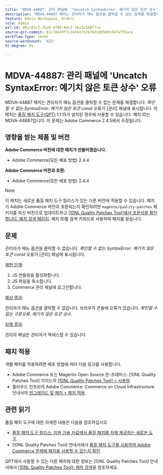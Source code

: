 ```yaml
---
title: 'MDVA-44887: 관리 패널에 ''Uncatch SyntaxError: 예기치 않은 토큰 상수'' 오류'
description: 'MDVA-44887 패치는 관리자가 메뉴 옵션을 클릭할 수 없는 문제를 해결합니다. *확인할 수 없는 구문Error: 예기치 않은 토큰 const* 오류가 관리 패널에 표시됩니다. 이 패치는 [Quality Patches Tool (QPT)](https://experienceleague.adobe.com/ko/docs/commerce-knowledge-base/kb/announcements/commerce-announcements/magento-quality-patches-released-new-tool-to-self-serve-quality-patches) 1.1.15가 설치된 경우 사용할 수 있습니다. 패치 ID는 MDVA-44887입니다. 이 문제는 Adobe Commerce 2.4.5에서 수정됩니다.'
feature: Admin Workspace, Orders
role: Admin
exl-id: d8cc03c3-35a0-4f00-8ec3-1ba3e100f7ca
source-git-commit: 81c78439f7c243437b7b76dc80560c847af95ace
workflow-type: tm+mt
source-wordcount: '423'
ht-degree: 0%

---
```


# MDVA-44887: 관리 패널에 &#39;Uncatch SyntaxError: 예기치 않은 토큰 상수&#39; 오류

MDVA-44887 패치는 관리자가 메뉴 옵션을 클릭할 수 없는 문제를 해결합니다. *확인할 수 없는 SyntaxError: 예기치 않은 토큰 const* 오류가 [관리] 패널에 표시됩니다. 이 패치는 [품질 패치 도구(QPT)](https://experienceleague.adobe.com/ko/docs/commerce-knowledge-base/kb/announcements/commerce-announcements/magento-quality-patches-released-new-tool-to-self-serve-quality-patches) 1.1.15가 설치된 경우에 사용할 수 있습니다. 패치 ID는 MDVA-44887입니다. 이 문제는 Adobe Commerce 2.4.5에서 수정됩니다.

## 영향을 받는 제품 및 버전

**Adobe Commerce 버전에 대한 패치가 만들어졌습니다.**

* Adobe Commerce(모든 배포 방법) 2.4.4

**Adobe Commerce 버전과 호환:**

* Adobe Commerce(모든 배포 방법) 2.4.4

>[!NOTE]
>
>이 패치는 새로운 품질 패치 도구 릴리스가 있는 다른 버전에 적용할 수 있습니다. 패치가 Adobe Commerce 버전과 호환되는지 확인하려면 `magento/quality-patches` 패키지를 최신 버전으로 업데이트하고 [[!DNL Quality Patches Tool]에서 호환성을 확인합니다. 패치 검색 페이지](https://experienceleague.adobe.com/ko/docs/commerce-knowledge-base/kb/announcements/commerce-announcements/magento-quality-patches-released-new-tool-to-self-serve-quality-patches). 패치 ID를 검색 키워드로 사용하여 패치를 찾습니다.

## 문제

관리자가 메뉴 옵션을 클릭할 수 없습니다. *확인할 수 없는 SyntaxError: 예기치 않은 토큰 const* 오류가 [관리] 패널에 표시됩니다.

<u>재현 단계</u>:

1. JS 번들링을 활성화합니다.
1. JS 파일을 축소합니다.
1. Commerce 관리 패널에 로그인합니다.

<u>예상 결과</u>:

관리자가 메뉴 옵션을 클릭할 수 없습니다. 브라우저 콘솔에 오류가 있습니다. *확인할 수 없는 구문오류: 예기치 않은 토큰 상수*.

<u>실제 결과</u>:

관리자 패널은 관리자가 액세스할 수 있습니다.

## 패치 적용

개별 패치를 적용하려면 배포 방법에 따라 다음 링크를 사용합니다.

* Adobe Commerce 또는 Magento Open Source 온-프레미스: [!DNL Quality Patches Tool] 가이드의 [[!DNL Quality Patches Tool] > 사용량](/help/tools/quality-patches-tool/usage.md)
* 클라우드 인프라의 Adobe Commerce: Commerce on Cloud Infrastructure 안내서의 [업그레이드 및 패치 > 패치 적용](https://experienceleague.adobe.com/docs/commerce-cloud-service/user-guide/develop/upgrade/apply-patches.html?lang=ko).

## 관련 읽기

품질 패치 도구에 대한 자세한 내용은 다음을 참조하십시오.

* [품질 패치 도구 릴리스: 지원 기술 자료에서 품질 패치를 자체 제공하는 새로운 도구](https://experienceleague.adobe.com/ko/docs/commerce-knowledge-base/kb/announcements/commerce-announcements/magento-quality-patches-released-new-tool-to-self-serve-quality-patches).
* [!DNL Quality Patches Tool] 안내서에서 [품질 패치 도구를 사용하여 Adobe Commerce 문제에 패치를 사용할 수 있는지 확인](/help/tools/quality-patches-tool/patches-available-in-qpt/check-patch-for-magento-issue-with-magento-quality-patches.md).

QPT에서 사용할 수 있는 다른 패치에 대한 정보는 [!DNL Quality Patches Tool] 안내서에서 [[!DNL Quality Patches Tool]: 패치 검색](https://experienceleague.adobe.com/tools/commerce-quality-patches/index.html?lang=ko)을 참조하세요.
